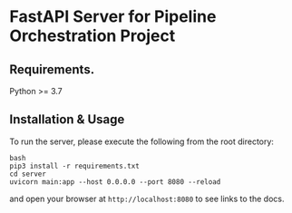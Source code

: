 # FastAPI Server for Pipeline Orchestration Project

## Requirements.

Python >= 3.7

## Installation & Usage

To run the server, please execute the following from the root directory:

```
bash
pip3 install -r requirements.txt
cd server
uvicorn main:app --host 0.0.0.0 --port 8080 --reload
```

and open your browser at `http://localhost:8080` to see links to the docs.
